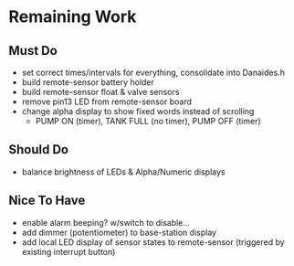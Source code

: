 # Remaining Work

## Must Do
* set correct times/intervals for everything, consolidate into Danaides.h
* build remote-sensor battery holder
* build remote-sensor float & valve sensors
* remove pin13 LED from remote-sensor board
* change alpha display to show fixed words instead of scrolling
  * PUMP ON (timer), TANK FULL (no timer), PUMP OFF (timer)

## Should Do
* balance brightness of LEDs & Alpha/Numeric displays

## Nice To Have
* enable alarm beeping? w/switch to disable...
* add dimmer (potentiometer) to base-station display
* add local LED display of sensor states to remote-sensor (triggered by existing interrupt button)

